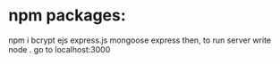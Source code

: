 # npm packages: 
npm i bcrypt ejs express.js mongoose express
then, to run server write node .
go to localhost:3000
